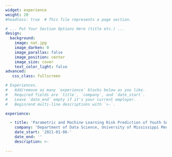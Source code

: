 ```yaml
---
widget: experience
weight: 20
#headless: true  # This file represents a page section.

# ... Put Your Section Options Here (title etc.) ...
design:
  background:
    image: nat.jpg
    image_darken: 0
    image_parallax: false
    image_position: center 
    image_size: cover
    text_color_light: false
advanced:
   css_class: fullscreen

# Experiences.
#   Add/remove as many `experience` blocks below as you like.
#   Required fields are `title`, `company`, and `date_start`.
#   Leave `date_end` empty if it's your current employer.
#   Begin/end multi-line descriptions with `>-`.

experience:

  - title: 'Parametric and Machine Learning Risk Prediction of Youth Suicidality in Mississippi'
    company: 'Department of Data Science, University of Mississippi Medical Center'
    date_start: '2021-01-06-'
    date_end: ''
    description: >-
      
---
```

